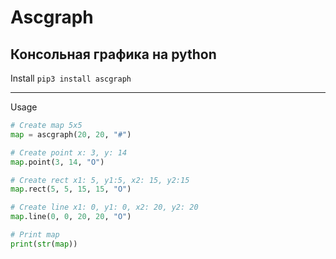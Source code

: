 # Ascgraph
## Консольная графика на python

Install `pip3 install ascgraph`

---
Usage
```Python
# Create map 5x5
map = ascgraph(20, 20, "#")

# Create point x: 3, y: 14
map.point(3, 14, "O") 

# Create rect x1: 5, y1:5, x2: 15, y2:15
map.rect(5, 5, 15, 15, "O")

# Create line x1: 0, y1: 0, x2: 20, y2: 20
map.line(0, 0, 20, 20, "O")

# Print map
print(str(map))
```
